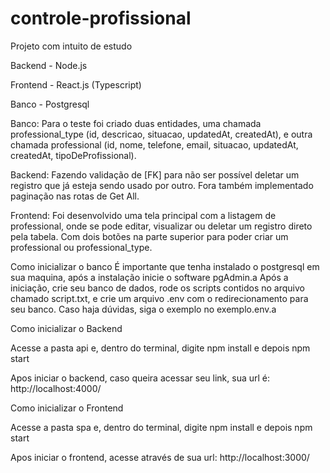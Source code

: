 # controle-profissional
Projeto com intuito de estudo

Backend - Node.js

Frontend - React.js (Typescript)

Banco - Postgresql

Banco: Para o teste foi criado duas entidades, uma chamada professional_type (id, descricao, situacao, updatedAt, createdAt), e outra chamada professional (id, nome, telefone, email, situacao,  updatedAt,  createdAt, tipoDeProfissional).

Backend: Fazendo validação de [FK] para não ser possível deletar um registro que já esteja sendo usado por outro. Fora também implementado paginação nas rotas de Get All.

Frontend: Foi desenvolvido uma tela principal com a listagem de professional, onde se pode editar, visualizar ou deletar um registro direto pela tabela. Com dois botões na parte superior para poder criar um professional ou professional_type.


Como inicializar o banco
É importante que tenha instalado o postgresql em sua maquina, após a instalação inicie o software pgAdmin.a
Após a iniciação, crie seu banco de dados, rode os scripts contidos no arquivo chamado script.txt, e crie um arquivo .env com o redirecionamento para seu banco. Caso haja dúvidas, siga o exemplo no exemplo.env.a


Como inicializar o Backend

Acesse a pasta api e, dentro do terminal, digite npm install e depois npm start

Apos iniciar o backend, caso queira acessar seu link, sua url é: http://localhost:4000/



Como inicializar o Frontend

Acesse a pasta spa e, dentro do terminal, digite npm install e depois npm start

Apos iniciar o frontend, acesse através de sua url: http://localhost:3000/
